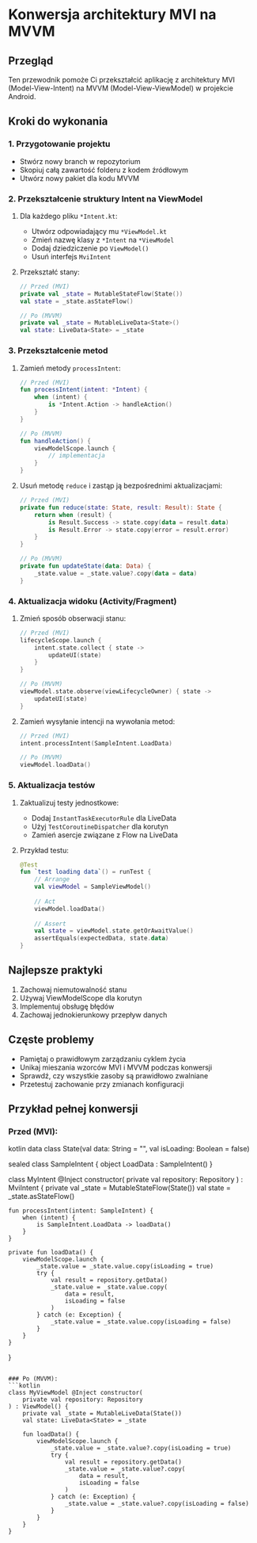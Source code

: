 # Konwersja architektury MVI na MVVM

## Przegląd
Ten przewodnik pomoże Ci przekształcić aplikację z architektury MVI (Model-View-Intent) na MVVM (Model-View-ViewModel) w projekcie Android.

## Kroki do wykonania

### 1. Przygotowanie projektu
- Stwórz nowy branch w repozytorium
- Skopiuj całą zawartość folderu z kodem źródłowym
- Utwórz nowy pakiet dla kodu MVVM

### 2. Przekształcenie struktury Intent na ViewModel
1. Dla każdego pliku `*Intent.kt`:
   - Utwórz odpowiadający mu `*ViewModel.kt`
   - Zmień nazwę klasy z `*Intent` na `*ViewModel`
   - Dodaj dziedziczenie po `ViewModel()`
   - Usuń interfejs `MviIntent`

2. Przekształć stany:
   ```kotlin
   // Przed (MVI)
   private val _state = MutableStateFlow(State())
   val state = _state.asStateFlow()

   // Po (MVVM)
   private val _state = MutableLiveData<State>()
   val state: LiveData<State> = _state
   ```

### 3. Przekształcenie metod
1. Zamień metody `processIntent`:
   ```kotlin
   // Przed (MVI)
   fun processIntent(intent: *Intent) {
       when (intent) {
           is *Intent.Action -> handleAction()
       }
   }

   // Po (MVVM)
   fun handleAction() {
       viewModelScope.launch {
           // implementacja
       }
   }
   ```

2. Usuń metodę `reduce` i zastąp ją bezpośrednimi aktualizacjami:
   ```kotlin
   // Przed (MVI)
   private fun reduce(state: State, result: Result): State {
       return when (result) {
           is Result.Success -> state.copy(data = result.data)
           is Result.Error -> state.copy(error = result.error)
       }
   }

   // Po (MVVM)
   private fun updateState(data: Data) {
       _state.value = _state.value?.copy(data = data)
   }
   ```

### 4. Aktualizacja widoku (Activity/Fragment)
1. Zmień sposób obserwacji stanu:
   ```kotlin
   // Przed (MVI)
   lifecycleScope.launch {
       intent.state.collect { state ->
           updateUI(state)
       }
   }

   // Po (MVVM)
   viewModel.state.observe(viewLifecycleOwner) { state ->
       updateUI(state)
   }
   ```

2. Zamień wysyłanie intencji na wywołania metod:
   ```kotlin
   // Przed (MVI)
   intent.processIntent(SampleIntent.LoadData)

   // Po (MVVM)
   viewModel.loadData()
   ```

### 5. Aktualizacja testów
1. Zaktualizuj testy jednostkowe:
   - Dodaj `InstantTaskExecutorRule` dla LiveData
   - Użyj `TestCoroutineDispatcher` dla korutyn
   - Zamień asercje związane z Flow na LiveData

2. Przykład testu:
   ```kotlin
   @Test
   fun `test loading data`() = runTest {
       // Arrange
       val viewModel = SampleViewModel()
       
       // Act
       viewModel.loadData()
       
       // Assert
       val state = viewModel.state.getOrAwaitValue()
       assertEquals(expectedData, state.data)
   }
   ```

## Najlepsze praktyki
1. Zachowaj niemutowalność stanu
2. Używaj ViewModelScope dla korutyn
3. Implementuj obsługę błędów
4. Zachowaj jednokierunkowy przepływ danych

## Częste problemy
- Pamiętaj o prawidłowym zarządzaniu cyklem życia
- Unikaj mieszania wzorców MVI i MVVM podczas konwersji
- Sprawdź, czy wszystkie zasoby są prawidłowo zwalniane
- Przetestuj zachowanie przy zmianach konfiguracji

## Przykład pełnej konwersji

### Przed (MVI):
kotlin
data class State(val data: String = "", val isLoading: Boolean = false)

sealed class SampleIntent {
    object LoadData : SampleIntent()
}

class MyIntent @Inject constructor(
    private val repository: Repository
) : MviIntent {
    private val _state = MutableStateFlow(State())
    val state = _state.asStateFlow()
    
    fun processIntent(intent: SampleIntent) {
        when (intent) {
            is SampleIntent.LoadData -> loadData()
        }
    }
    
    private fun loadData() {
        viewModelScope.launch {
            _state.value = _state.value.copy(isLoading = true)
            try {
                val result = repository.getData()
                _state.value = _state.value.copy(
                    data = result,
                    isLoading = false
                )
            } catch (e: Exception) {
                _state.value = _state.value.copy(isLoading = false)
            }
        }
    }
}
```

### Po (MVVM):
```kotlin
class MyViewModel @Inject constructor(
    private val repository: Repository
) : ViewModel() {
    private val _state = MutableLiveData(State())
    val state: LiveData<State> = _state
    
    fun loadData() {
        viewModelScope.launch {
            _state.value = _state.value?.copy(isLoading = true)
            try {
                val result = repository.getData()
                _state.value = _state.value?.copy(
                    data = result,
                    isLoading = false
                )
            } catch (e: Exception) {
                _state.value = _state.value?.copy(isLoading = false)
            }
        }
    }
}
`````` 